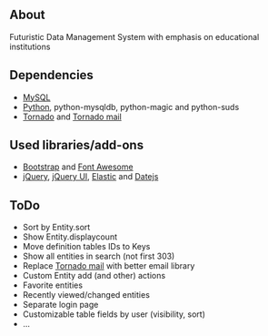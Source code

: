 ## About
Futuristic Data Management System with emphasis on educational institutions

## Dependencies
* [MySQL](http://www.mysql.com/)
* [Python](http://www.python.org/), python-mysqldb, python-magic and python-suds
* [Tornado](http://www.tornadoweb.org) and [Tornado mail](https://github.com/equeny/tornadomail)

## Used libraries/add-ons
* [Bootstrap](http://twitter.github.com/bootstrap/) and [Font Awesome](http://fortawesome.github.com/Font-Awesome/)
* [jQuery](http://jquery.com/), [jQuery UI](http://jqueryui.com/), [Elastic](http://unwrongest.com/projects/elastic/) and [Datejs](http://www.datejs.com/)

## ToDo
* Sort by Entity.sort
* Show Entity.displaycount
* Move definition tables IDs to Keys
* Show all entities in search (not first 303)
* Replace [Tornado mail](https://github.com/equeny/tornadomail) with better email library
* Custom Entity add (and other) actions
* Favorite entities
* Recently viewed/changed entities
* Separate login page
* Customizable table fields by user (visibility, sort)
* ...
